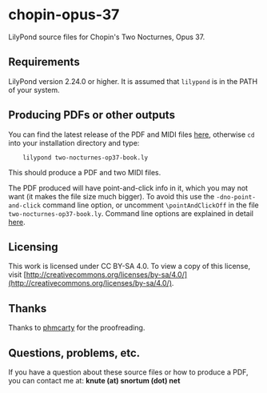 # chopin-opus-37
LilyPond source files for Chopin's Two Nocturnes, Opus 37.

## Requirements
LilyPond version 2.24.0 or higher.  It is assumed that `lilypond` is in the PATH of your system.

## Producing PDFs or other outputs
You can find the latest release of the PDF and MIDI files [here](https://github.com/ksnortum/chopin-opus-37/releases/latest), otherwise `cd` into your installation directory and type:

        lilypond two-nocturnes-op37-book.ly

This should produce a PDF and two MIDI files.

The PDF produced will have point-and-click info in it, which you may not want (it makes the file size much bigger).  To avoid this use the `-dno-point-and-click` command line option, or uncomment `\pointAndClickOff` in the file `two-nocturnes-op37-book.ly`.  Command line options are explained in detail [here](https://lilypond.org/doc/v2.24/Documentation/usage/command_002dline-usage).

## Licensing
This work is licensed under CC BY-SA 4.0. To view a copy of this license, visit [http://creativecommons.org/licenses/by-sa/4.0/](http://creativecommons.org/licenses/by-sa/4.0/).

## Thanks
Thanks to [phmcarty](https://github.com/phmccarty) for the proofreading.

## Questions, problems, etc.
If you have a question about these source files or how to produce a PDF, you can contact me at: **knute (at) snortum (dot) net**

